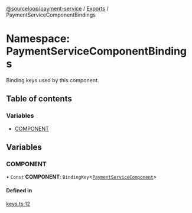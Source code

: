 [@sourceloop/payment-service](../README.md) / [Exports](../modules.md) / PaymentServiceComponentBindings

# Namespace: PaymentServiceComponentBindings

Binding keys used by this component.

## Table of contents

### Variables

- [COMPONENT](PaymentServiceComponentBindings.md#component)

## Variables

### COMPONENT

• `Const` **COMPONENT**: `BindingKey`<[`PaymentServiceComponent`](../classes/PaymentServiceComponent.md)\>

#### Defined in

[keys.ts:12](https://github.com/sourcefuse/loopback4-microservice-catalog/blob/bc2553587/services/payment-service/src/keys.ts#L12)
